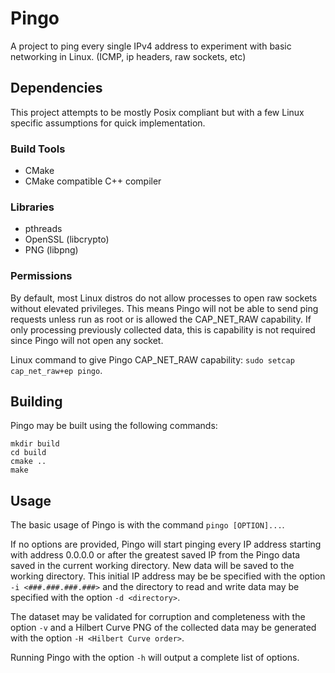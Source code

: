 # Pingo
A project to ping every single IPv4 address to experiment with basic networking in Linux. (ICMP, ip headers, raw sockets, etc)

## Dependencies
This project attempts to be mostly Posix compliant but with a few Linux specific assumptions for quick implementation.
### Build Tools
- CMake
- CMake compatible C++ compiler
### Libraries
- pthreads
- OpenSSL (libcrypto)
- PNG (libpng)
### Permissions
By default, most Linux distros do not allow processes to open raw sockets without elevated privileges.  This means Pingo will not be able to send ping requests unless run as root or is allowed the CAP_NET_RAW capability.  If only processing previously collected data, this is capability is not required since Pingo will not open any socket.

Linux command to give Pingo CAP_NET_RAW capability: `sudo setcap cap_net_raw+ep pingo`.

## Building
Pingo may be built using the following commands:
```
mkdir build
cd build
cmake ..
make
```

## Usage
The basic usage of Pingo is with the command `pingo [OPTION]...`.  

If no options are provided, Pingo will start pinging every IP address starting with address 0.0.0.0 or after the greatest saved IP from the Pingo data saved in the current working directory.  New data will be saved to the working directory.  This initial IP address may be be specified with the option `-i <###.###.###.###>` and the directory to read and write data may be specified with the option `-d <directory>`.  

The dataset may be validated for corruption and completeness with the option `-v` and a Hilbert Curve PNG of the collected data may be generated with the option `-H <Hilbert Curve order>`.  

Running Pingo with the option `-h` will output a complete list of options.
